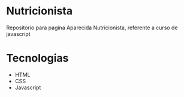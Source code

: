 # Nutricionista
Repositorio para pagina Aparecida Nutricionista, referente a curso de javascript

# Tecnologias

* HTML
* CSS
* Javascript

